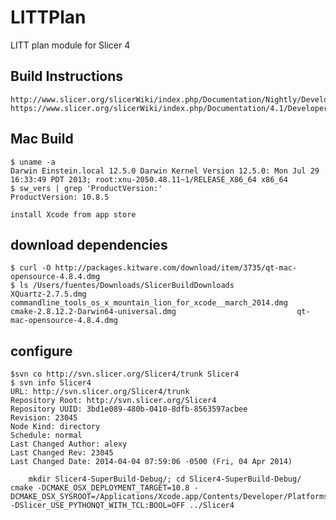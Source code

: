 LITTPlan
========

LITT plan module for Slicer 4

## Build Instructions

	http://www.slicer.org/slicerWiki/index.php/Documentation/Nightly/Developers/Build_Instructions
	https://www.slicer.org/slicerWiki/index.php/Documentation/4.1/Developers/Build_Module

## Mac Build

	$ uname -a
	Darwin Einstein.local 12.5.0 Darwin Kernel Version 12.5.0: Mon Jul 29 16:33:49 PDT 2013; root:xnu-2050.48.11~1/RELEASE_X86_64 x86_64
	$ sw_vers | grep 'ProductVersion:'
	ProductVersion: 10.8.5

	install Xcode from app store

## download dependencies

	$ curl -O http://packages.kitware.com/download/item/3735/qt-mac-opensource-4.8.4.dmg
	$ ls /Users/fuentes/Downloads/SlicerBuildDownloads
	XQuartz-2.7.5.dmg                                               commandline_tools_os_x_mountain_lion_for_xcode__march_2014.dmg
	cmake-2.8.12.2-Darwin64-universal.dmg                           qt-mac-opensource-4.8.4.dmg


## configure
	$svn co http://svn.slicer.org/Slicer4/trunk Slicer4
	$ svn info Slicer4
	URL: http://svn.slicer.org/Slicer4/trunk
	Repository Root: http://svn.slicer.org/Slicer4
	Repository UUID: 3bd1e089-480b-0410-8dfb-8563597acbee
	Revision: 23045
	Node Kind: directory
	Schedule: normal
	Last Changed Author: alexy
	Last Changed Rev: 23045
	Last Changed Date: 2014-04-04 07:59:06 -0500 (Fri, 04 Apr 2014)

        mkdir Slicer4-SuperBuild-Debug/; cd Slicer4-SuperBuild-Debug/
	cmake -DCMAKE_OSX_DEPLOYMENT_TARGET=10.8 -DCMAKE_OSX_SYSROOT=/Applications/Xcode.app/Contents/Developer/Platforms/MacOSX.platform/Developer/SDKs/MacOSX10.8.sdk -DSlicer_USE_PYTHONQT_WITH_TCL:BOOL=OFF ../Slicer4

